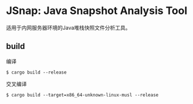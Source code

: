 # JSnap: Java Snapshot Analysis Tool

适用于内网服务器环境的Java堆栈快照文件分析工具。

## build

编译

```shell
$ cargo build --release
```

交叉编译

```shell
$ cargo build --target=x86_64-unknown-linux-musl --release
```

